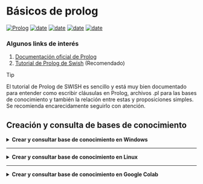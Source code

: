 # Básicos de prolog

[![Prolog](https://img.shields.io/badge/Lenguajes-Prolog-red)](https://www.swi-prolog.org/)
[![date](https://img.shields.io/badge/Semestre-2025-blue)]()
[![date](https://img.shields.io/badge/Universidad-UdeA-green)]()
[![date](https://img.shields.io/badge/Carrera-Ingenier%C3%ADa%20de%20sistemas-orange)]()
[![date](https://img.shields.io/badge/Asignatura-Matem%C3%A1ticas%20discretas%20I-purple)]()


### Algunos links de interés
1. [Documentación oficial de Prolog](https://www.swi-prolog.org/)
2. [Tutorial de Prolog de Swish](https://swish.swi-prolog.org/p/Tutorial%20de%20prolog.swinb) (Recomendado)


> [!TIP]
> El tutorial de Prolog de SWISH es sencillo y está muy bien documentado para entender como escribir cláusulas en Prolog, archivos .pl para las bases de conocimiento y también la relación entre estas y proposiciones simples. Se recomienda encarecidamente seguirlo con atención. 


## Creación y consulta de bases de conocimiento

<details><summary><b>Crear y consultar base de conocimiento en Windows</b></summary>

1. Crear una carpeta donde se guardarán las bases de conocimiento. (No es obligatorio. Es solo para mantener el orden y evitar pérdidas de la información)
2. Dar clic en el Menú de Prolog en la sección File
![Screenshot 1](https://github.com/discretas1-udea/prolog-basics/blob/main/assets/windows/01.png)


3. Dar clic en "New"                              
![Screenshot 2](https://github.com/discretas1-udea/prolog-basics/blob/develop/readme/assets/windows/02.png)

4. Nos ubicamos en la carpeta que creamos, le ponemos nombre al archivo con extensión .pl (Ej: base_conocimiento.pl) y damos clic en guardar
![Screenshot 3](https://github.com/discretas1-udea/prolog-basics/blob/develop/readme/assets/windows/03.png)


5. Esto abre una ventana la cual es un editor de nuestras bases de conocimiento. Aquí es donde escribiremos todos los hechos, las reglas y demás componentes de las bases de conocimiento. Para este ejemplo, se usará una pequeña base de conocimiento que se presenta en el [tutorial de prolog de SWISH](https://swish.swi-prolog.org/p/Tutorial%20de%20prolog.swinb) 
    ```prolog
    animal(conejo).
    animal(perro).
    carnivoro(perro).
    masDebil(conejo, perro).
    
    herbivoro(conejo).
    plantaComestible(lechuga).

    come(A,B) :-
        carnivoro(A), animal(B), masDebil(B, A);
        herbivoro(A), plantaComestible(B).
    ```
![Screenshot 4](https://github.com/discretas1-udea/prolog-basics/blob/main/assets/windows/04.png)


6. Cuando terminemos de escribir la base de conocimiento, debemos guardar el archivo dando clic en File y Save buffer                                    
![Screenshot 5](https://github.com/discretas1-udea/prolog-basics/blob/main/assets/windows/05.png)



7. Para saber si ya estamos consultando esta base de conocimiento, en Prolog escribimos el siguiente comando: `consult('base_conocimiento.pl')`. Recuerda cambiar el nombre del archivo según lo hayas guardado. Si vemos True en la consola, entonces estamos consultando la base de conocimiento correctamente. Si aparece false, debemos consultar correctamente el archivo. 
![Screenshot 5](https://github.com/discretas1-udea/prolog-basics/blob/main/assets/windows/06.png)


</details>



---



<details><summary><b>Crear y consultar base de conocimiento en Linux</b></summary>

1. Crear una carpeta donde guardaremos todas nuestras bases de conocimiento. (No es obligatorio guardar ordenadamente las bases de conocimiento pero facilita su consulta y evita pérdidas de información).

2. Crear un archivo con el nombre que deseemos y la extensión `.pl`
    ```bash
    touch base_conocimiento.pl
    ```
3. Abrimos el archivo con un editor de texto y escribimos los hechos y reglas que conforman la base de conocimiento que posteriormente consultaremos. 

    - Puede usar Nvim:
    ```bash 
    nvim base_conocimiento.pl
    ```

    - Nano:
    ```bash
    nano base_conocimiento.pl
    ```

    - O cualquier editor de texto que desee

4. Para consultar la base de conocimiento que hemos creado, debemos tener una terminal abierta donde tengamos guardadas las bases de conocimiento. Con el comando `pwd` podemos observar en qué ruta estamos parados. Allí ejecutamos el siguiente comando para abrir Prolog:

    ```bash
    swipl
    ```
5. Ya dentro de Prolog, ejecutamos el siguiente comando para consultar la base de conocimiento que creamos previamente:
    ```prolog
    consult('base_conocimiento.pl').
    ```

6. Si la consola retorna `true` significa que está consultando correctamente la base de conocimiento que creamos. Si retorna un error, debemos verificar:
    - Si estamos parados en la misma carpeta donde tenemos la base de conocimiento a consultar. Si no es así, cambiar el directorio y volver a ejecutar Prolog. 
    - Si el archivo .pl efectivamente quedó creado donde queremos.

</details>



---


<details><summary><b>Crear y consultar base de conocimiento en Google Colab</b></summary>

La primera forma de trabajar con bases de conocimiento en Google Colab es escribirla directamente en una celda. Sin necesidad de cargar un archivo. Por cada hecho o regla debemos llamar el método `assertz` del objeto prolog que creamos en el [setup de prolog](https://github.com/discretas1-udea/prolog-setup). Esto se hace de la siguiente manera:

    ```python
    prolog.assertz("animal(conejo)")
    prolog.assertz("animal(perro)")
    prolog.assertz("carnivoro(perro)")
    prolog.assertz("masDebil(conejo, perro)")
    prolog.assertz("herbivoro(conejo)")
    prolog.assertz("plantaComestible(lechuga)")
    prolog.assertz("come(A,B) :- carnivoro(A), animal(B), masDebil(B,A); herbivoro(A), plantaComestible(B)")
    ```

    

Como se puede observar, con el objeto prolog estamos escribiendo hechos y reglas usando el método `assertz` del mismo. Sin necesidad de cargar archivos al entorno virtual. 

```javascript I'm A tab
    console.log('Code Tab A');
    ```

La segunda manera de usar bases de conocimiento en Prolog, es escribir la base de conocimiento con la sintaxis normal de Prolog en un archivo .pl en nuestro navegador, para luego cargarlo y consultarlo en el entorno virtual de la siguiente manera:

1. Crear un archivo .pl con los hechos y reglas de nuestra base de conocimiento. 

2. Una vez estemos en el notebook de Google Colab vamos a dar clic en la carpeta del menú vertical izquierdo. 
    - Si no estamos conectados aún al entorno virtual, se demorará un momento en cargar el directorio. Debemos esperar a que se carguen las carpetas correspondientes. 
    - Si ya estamos conectados podemos proceder.


    ![Screenshot 1](https://github.com/discretas1-udea/prolog-basics/blob/main/assets/colab/01.png)

3. Luego, damos clic en el primer ícono del menú superior para cargar el archivo. Escogemos el archivo con extensión `.pl` donde tenemos nuestra base de conocimiento y observamos que se carga al directorio. 

    ![Screenshot 2](https://github.com/discretas1-udea/prolog-basics/blob/main/assets/colab/02.png)


    ![Screenshot 3](https://github.com/discretas1-udea/prolog-basics/blob/main/assets/colab/03.png)


4. Ya con el archivo cargado a nuestro directorio actual de trabajo, podemos consultarlo ejecutando la siguiente celda:

    ```python
    prolog.consult('base_conocimiento.pl')
    ```

    - Si la celda se ejecuta correctamente, entonces ya podemos trabajar con nuestra base de conocimiento.

    ![Screenshot 3](https://github.com/discretas1-udea/prolog-basics/blob/main/assets/colab/04.png)


</details>
